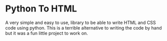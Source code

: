 # Python To HTML

A very simple and easy to use, library to be able to write HTML and CSS code using python.
This is a terrible alternative to writing the code by hand but it was a fun little project to work on.
